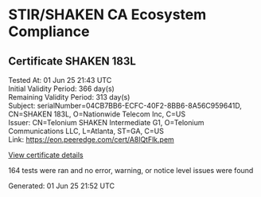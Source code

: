 # STIR/SHAKEN CA Ecosystem Compliance

## Certificate SHAKEN 183L

Tested At: 01 Jun 25 21:43 UTC\
Initial Validity Period: 366 day(s)\
Remaining Validity Period: 313 day(s)\
Subject: serialNumber=04CB7BB6-ECFC-40F2-8BB6-8A56C959641D, CN=SHAKEN 183L, O=Nationwide Telecom Inc, C=US\
Issuer: CN=Telonium SHAKEN Intermediate G1, O=Telonium Communications LLC, L=Atlanta, ST=GA, C=US\
Link: https://eon.peeredge.com/cert/A8lQtFlk.pem

[View certificate details](https://x509.io/?cert=MIIDLDCCAtKgAwIBAgIRAM2lDAiB0Amz4XwS4ll4FmEwCgYIKoZIzj0EAwIwfDELMAkGA1UEBhMCVVMxCzAJBgNVBAgMAkdBMRAwDgYDVQQHDAdBdGxhbnRhMSQwIgYDVQQKDBtUZWxvbml1bSBDb21tdW5pY2F0aW9ucyBMTEMxKDAmBgNVBAMMH1RlbG9uaXVtIFNIQUtFTiBJbnRlcm1lZGlhdGUgRzEwHhcNMjUwNDA5MjE1NzAwWhcNMjYwNDA5MjE1ODAwWjBzMQswCQYDVQQGEwJVUzEfMB0GA1UEChMWTmF0aW9ud2lkZSBUZWxlY29tIEluYzEUMBIGA1UEAxMLU0hBS0VOIDE4M0wxLTArBgNVBAUTJDA0Q0I3QkI2LUVDRkMtNDBGMi04QkI2LThBNTZDOTU5NjQxRDBZMBMGByqGSM49AgEGCCqGSM49AwEHA0IABCR6s2EbEPmn4L9ntitwLF%2B9Jeu%2BYCfN4kNPN7hmKuZO8OcbiS1u5%2BwmxOYpYTyZxCOwcGJeRKxGJdf2hyEE1W2jggE8MIIBODAOBgNVHQ8BAf8EBAMCB4AwDAYDVR0TAQH%2FBAIwADAdBgNVHQ4EFgQUbP%2Byf7Yy03xhtZauZ96kwym8%2BvQwHwYDVR0jBBgwFoAUqiS7%2FxR1QHkth2%2FoDUF3yrvNiLAwFwYDVR0gBBAwDjAMBgpghkgBhv8JAQEEMIGmBgNVHR8EgZ4wgZswgZigOqA4hjZodHRwczovL2F1dGhlbnRpY2F0ZS1hcGkuaWNvbmVjdGl2LmNvbS9kb3dubG9hZC92MS9jcmyiWqRYMFYxFDASBgNVBAcTC0JyaWRnZXdhdGVyMQswCQYDVQQIEwJOSjETMBEGA1UEAxMKU1RJLVBBIENSTDELMAkGA1UEBhMCVVMxDzANBgNVBAoTBlNUSS1QQTAWBggrBgEFBQcBGgQKMAigBhYEMTgzTDAKBggqhkjOPQQDAgNIADBFAiEAzdKNIWl5aD618yNoVZ%2BJ8bG5Nj1Ect1aRfjSIT%2BkuhsCIHYckEe0%2FmUt6uQKXD1HpDMp8wJKK9klbbKBsZSWmMk3)

164 tests were ran and no error, warning, or notice level issues were found


Generated: 01 Jun 25 21:52 UTC